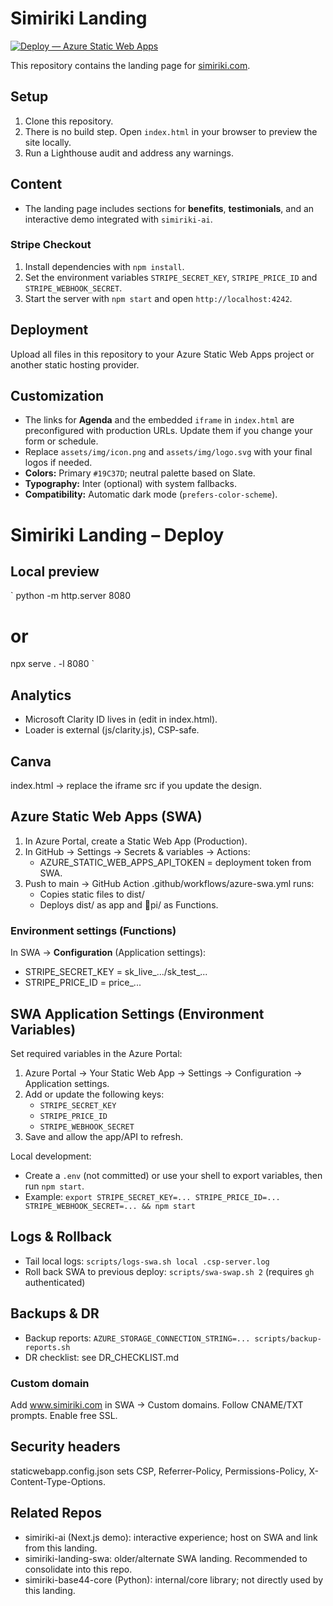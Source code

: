 ﻿# Simiriki Landing

[![Deploy — Azure Static Web Apps](https://github.com/jjdlr-simiriki/simiriki-landing/actions/workflows/deploy-swa.yml/badge.svg)](https://github.com/jjdlr-simiriki/simiriki-landing/actions/workflows/deploy-swa.yml)

This repository contains the landing page for [simiriki.com](https://simiriki.com).

## Setup

1. Clone this repository.
2. There is no build step. Open `index.html` in your browser to preview the site locally.
3. Run a Lighthouse audit and address any warnings.

## Content

- The landing page includes sections for **benefits**, **testimonials**, and an interactive demo integrated with `simiriki-ai`.

### Stripe Checkout

1. Install dependencies with `npm install`.
2. Set the environment variables `STRIPE_SECRET_KEY`, `STRIPE_PRICE_ID` and `STRIPE_WEBHOOK_SECRET`.
3. Start the server with `npm start` and open `http://localhost:4242`.

## Deployment

Upload all files in this repository to your Azure Static Web Apps project or another static hosting provider.

## Customization

- The links for **Agenda** and the embedded `iframe` in `index.html` are preconfigured with production URLs. Update them if you change your form or schedule.
- Replace `assets/img/icon.png` and `assets/img/logo.svg` with your final logos if needed.
- **Colors:** Primary `#19C37D`; neutral palette based on Slate.
- **Typography:** Inter (optional) with system fallbacks.
- **Compatibility:** Automatic dark mode (`prefers-color-scheme`).

# Simiriki Landing – Deploy

## Local preview
`
python -m http.server 8080
# or
npx serve . -l 8080
`

## Analytics
- Microsoft Clarity ID lives in <meta name="clarity-id"> (edit in index.html).
- Loader is external (js/clarity.js), CSP-safe.

## Canva
index.html -> replace the iframe src if you update the design.

## Azure Static Web Apps (SWA)
1. In Azure Portal, create a Static Web App (Production).
2. In GitHub → Settings → Secrets & variables → Actions:
   - AZURE_STATIC_WEB_APPS_API_TOKEN = deployment token from SWA.
3. Push to main → GitHub Action .github/workflows/azure-swa.yml runs:
   - Copies static files to dist/
   - Deploys dist/ as app and pi/ as Functions.

### Environment settings (Functions)
In SWA → **Configuration** (Application settings):
- STRIPE_SECRET_KEY = sk_live_.../sk_test_...
- STRIPE_PRICE_ID   = price_...

## SWA Application Settings (Environment Variables)
Set required variables in the Azure Portal:

1. Azure Portal → Your Static Web App → Settings → Configuration → Application settings.
2. Add or update the following keys:
   - `STRIPE_SECRET_KEY`
   - `STRIPE_PRICE_ID`
   - `STRIPE_WEBHOOK_SECRET`
3. Save and allow the app/API to refresh.

Local development:
- Create a `.env` (not committed) or use your shell to export variables, then run `npm start`.
- Example: `export STRIPE_SECRET_KEY=... STRIPE_PRICE_ID=... STRIPE_WEBHOOK_SECRET=... && npm start`

## Logs & Rollback
- Tail local logs: `scripts/logs-swa.sh local .csp-server.log`
- Roll back SWA to previous deploy: `scripts/swa-swap.sh 2` (requires `gh` authenticated)

## Backups & DR
- Backup reports: `AZURE_STORAGE_CONNECTION_STRING=... scripts/backup-reports.sh`
- DR checklist: see DR_CHECKLIST.md

### Custom domain
Add www.simiriki.com in SWA → Custom domains. Follow CNAME/TXT prompts. Enable free SSL.

## Security headers
staticwebapp.config.json sets CSP, Referrer-Policy, Permissions-Policy, X-Content-Type-Options.

## Related Repos
- simiriki-ai (Next.js demo): interactive experience; host on SWA and link from this landing.
- simiriki-landing-swa: older/alternate SWA landing. Recommended to consolidate into this repo.
- simiriki-base44-core (Python): internal/core library; not directly used by this landing.
